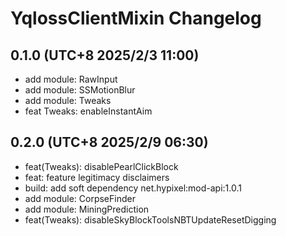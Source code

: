 # YqlossClientMixin Changelog

## 0.1.0 (UTC+8 2025/2/3 11:00)

* add module: RawInput
* add module: SSMotionBlur
* add module: Tweaks
* feat Tweaks: enableInstantAim

## 0.2.0 (UTC+8 2025/2/9 06:30)

* feat(Tweaks): disablePearlClickBlock
* feat: feature legitimacy disclaimers
* build: add soft dependency net.hypixel:mod-api:1.0.1
* add module: CorpseFinder
* add module: MiningPrediction
* feat(Tweaks): disableSkyBlockToolsNBTUpdateResetDigging
